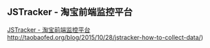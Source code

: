 JSTracker - 淘宝前端监控平台
----------
[JSTracker - 淘宝前端监控平台](http://taobaofed.org/blog/2015/10/28/jstracker-how-to-collect-data/)http://taobaofed.org/blog/2015/10/28/jstracker-how-to-collect-data/)